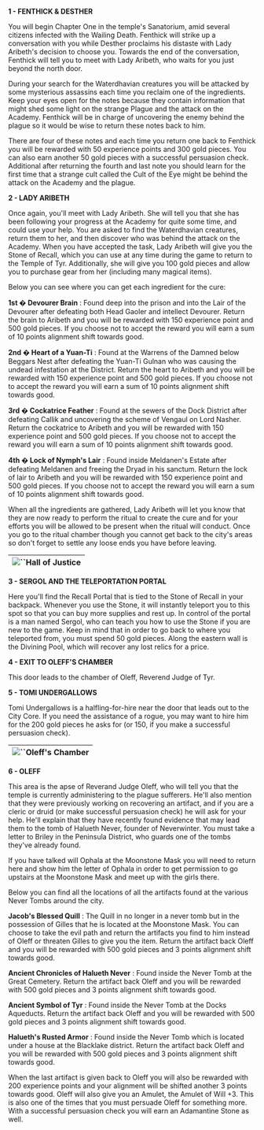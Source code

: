 **1 - FENTHICK & DESTHER**

You will begin Chapter One in the temple's Sanatorium, amid several citizens infected with the Wailing Death. Fenthick will strike up a conversation with you while Desther proclaims his distaste with Lady Aribeth's decision to choose you. Towards the end of the conversation, Fenthick will tell you to meet with Lady Aribeth, who waits for you just beyond the north door.

During your search for the Waterdhavian creatures you will be attacked by some mysterious assassins each time you reclaim one of the ingredients. Keep your eyes open for the notes because they contain information that might shed some light on the strange Plague and the attack on the Academy. Fenthick will be in charge of uncovering the enemy behind the plague so it would be wise to return these notes back to him.

There are four of these notes and each time you return one back to Fenthick you will be rewarded with 50 experience points and 300 gold pieces. You can also earn another 50 gold pieces with a successful persuasion check. Additional after returning the fourth and last note you should learn for the first time that a strange cult called the Cult of the Eye might be behind the attack on the Academy and the plague.

**2 - LADY ARIBETH**

Once again, you'll meet with Lady Aribeth. She will tell you that she has been following your progress at the Academy for quite some time, and could use your help. You are asked to find the Waterdhavian creatures, return them to her, and then discover who was behind the attack on the Academy. When you have accepted the task, Lady Aribeth will give you the Stone of Recall, which you can use at any time during the game to return to the Temple of Tyr. Additionally, she will give you 100 gold pieces and allow you to purchase gear from her (including many magical items).

Below you can see where you can get each ingredient for the cure:

 **1st � Devourer Brain** : Found deep into the prison and into the Lair of the Devourer after defeating both Head Gaoler and intellect Devourer. Return the brain to Aribeth and you will be rewarded with 150 experience point and 500 gold pieces. If you choose not to accept the reward you will earn a sum of 10 points alignment shift towards good.

 **2nd � Heart of a Yuan-Ti** : Found at the Warrens of the Damned below Beggars Nest after defeating the Yuan-Ti Gulnan who was causing the undead infestation at the District. Return the heart to Aribeth and you will be rewarded with 150 experience point and 500 gold pieces. If you choose not to accept the reward you will earn a sum of 10 points alignment shift towards good.

 **3rd � Cockatrice Feather** : Found at the sewers of the Dock District after defeating Callik and uncovering the scheme of Vengaul on Lord Nasher. Return the cockatrice to Aribeth and you will be rewarded with 150 experience point and 500 gold pieces. If you choose not to accept the reward you will earn a sum of 10 points alignment shift towards good.

 **4th � Lock of Nymph's Lair** : Found inside Meldanen's Estate after defeating Meldanen and freeing the Dryad in his sanctum. Return the lock of lair to Aribeth and you will be rewarded with 150 experience point and 500 gold pieces. If you choose not to accept the reward you will earn a sum of 10 points alignment shift towards good.

When all the ingredients are gathered, Lady Aribeth will let you know that they are now ready to perform the ritual to create the cure and for your efforts you will be allowed to be present when the ritual will conduct. Once you go to the ritual chamber though you cannot get back to the city's areas so don't forget to settle any loose ends you have before leaving.

| ![](https://www.gamebanshee.com/neverwinternights/nwnwalkthrough/maps/hallofjustice.gif)``Hall of Justice |
| :------------------------------------------------------------------------------------------------------------: |

**3 - SERGOL AND THE TELEPORTATION PORTAL**

Here you'll find the Recall Portal that is tied to the Stone of Recall in your backpack. Whenever you use the Stone, it will instantly teleport you to this spot so that you can buy more supplies and rest up. In control of the portal is a man named Sergol, who can teach you how to use the Stone if you are new to the game. Keep in mind that in order to go back to where you teleported from, you must spend 50 gold pieces. Along the eastern wall is the Divining Pool, which will recover any lost relics for a price.

**4 - EXIT TO OLEFF'S CHAMBER**

This door leads to the chamber of Oleff, Reverend Judge of Tyr.

**5 - TOMI UNDERGALLOWS**

Tomi Undergallows is a halfling-for-hire near the door that leads out to the City Core. If you need the assistance of a rogue, you may want to hire him for the 200 gold pieces he asks for (or 150, if you make a successful persuasion check).

| ![](https://www.gamebanshee.com/neverwinternights/nwnwalkthrough/maps/oleffschamber.gif)``Oleff's Chamber |
| :------------------------------------------------------------------------------------------------------------: |

**6 - OLEFF**

This area is the apse of Reverand Judge Oleff, who will tell you that the temple is currently administering to the plague sufferers. He'll also mention that they were previously working on recovering an artifact, and if you are a cleric or druid (or make successful persuasion check) he will ask for your help. He'll explain that they have recently found evidence that may lead them to the tomb of Halueth Never, founder of Neverwinter. You must take a letter to Briley in the Peninsula District, who guards one of the tombs they've already found.

If you have talked will Ophala at the Moonstone Mask you will need to return here and show him the letter of Ophala in order to get permission to go upstairs at the Moonstone Mask and meet up with the girls there.

Below you can find all the locations of all the artifacts found at the various Never Tombs around the city.

 **Jacob's Blessed Quill** : The Quill in no longer in a never tomb but in the possession of Gilles that he is located at the Moonstone Mask. You can choose to take the evil path and return the artifacts you find to him instead of Oleff or threaten Gilles to give you the item. Return the artifact back Oleff and you will be rewarded with 500 gold pieces and 3 points alignment shift towards good.

 **Ancient Chronicles of Halueth Never** : Found inside the Never Tomb at the Great Cemetery. Return the artifact back Oleff and you will be rewarded with 500 gold pieces and 3 points alignment shift towards good.

 **Ancient Symbol of Tyr** : Found inside the Never Tomb at the Docks Aqueducts. Return the artifact back Oleff and you will be rewarded with 500 gold pieces and 3 points alignment shift towards good.

 **Halueth's Rusted Armor** : Found inside the Never Tomb which is located under a house at the Blacklake district. Return the artifact back Oleff and you will be rewarded with 500 gold pieces and 3 points alignment shift towards good.

When the last artifact is given back to Oleff you will also be rewarded with 200 experience points and your alignment will be shifted another 3 points towards good. Oleff will also give you an Amulet, the Amulet of Will +3. This is also one of the times that you must persuade Oleff for something more. With a successful persuasion check you will earn an Adamantine Stone as well.
